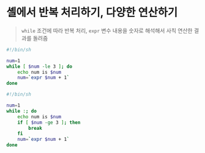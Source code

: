 # 셸에서 반복 처리하기, 다양한 연산하기

> `while` 조건에 따라 반복 처리, `expr` 변수 내용을 숫자로 해석해서 사칙 연산한 결과를 돌려줌

```bash
#!/bin/sh

num=1
while [ $num -le 3 ]; do
    echo num is $num
    num=`expr $num + 1`
done
```

```bash
#!/bin/sh

num=1
while :; do
    echo num is $num
    if [ $num -ge 3 ]; then
        break
    fi
    num=`expr $num + 1`
done
```
